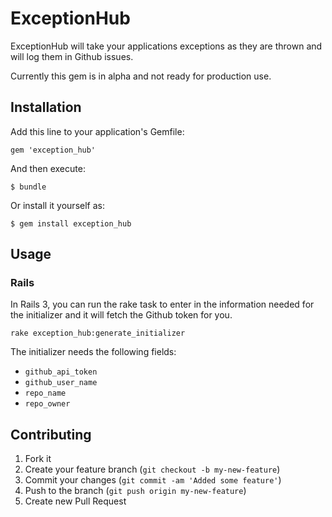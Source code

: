 # ExceptionHub

ExceptionHub will take your applications exceptions as they are thrown
and will log them in Github issues.

Currently this gem is in alpha and not ready for production use.

## Installation

Add this line to your application's Gemfile:

    gem 'exception_hub'

And then execute:

    $ bundle

Or install it yourself as:

    $ gem install exception_hub

## Usage

### Rails

In Rails 3, you can run the rake task to enter in the information needed
for the initializer and it will fetch the Github token for you.

`rake exception_hub:generate_initializer`

The initializer needs the following fields:
* `github_api_token`
* `github_user_name`
* `repo_name`
* `repo_owner`

## Contributing

1. Fork it
2. Create your feature branch (`git checkout -b my-new-feature`)
3. Commit your changes (`git commit -am 'Added some feature'`)
4. Push to the branch (`git push origin my-new-feature`)
5. Create new Pull Request
